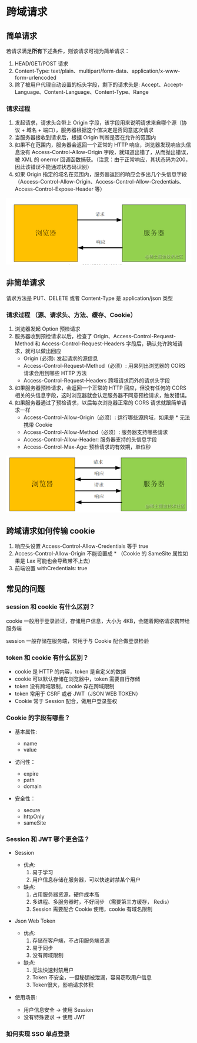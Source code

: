 # 跨域请求

## 简单请求

若请求满足**所有**下述条件，则该请求可视为简单请求：
1. HEAD/GET/POST 请求
2. Content-Type: text/plain、multipart/form-data、application/x-www-form-urlencoded
3. 除了被用户代理自动设置的标头字段，剩下的请求头是: Accept、Accept-Language、Content-Language、Content-Type、Range

### 请求过程
1. 发起请求，请求头会带上 Origin 字段，该字段用来说明请求来自哪个源（协议 + 域名 + 端口），服务器根据这个值决定是否同意这次请求
2. 当服务器接收到请求后，根据 Origin 判断是否在允许的范围内
3. 如果不在范围内，服务器会返回一个正常的 HTTP 响应，浏览器发现响应头信息没有 Access-Control-Allow-Origin 字段，就知道出错了，从而抛出错误，被 XML 的 onerror 回调函数捕获。（注意：由于正常响应，其状态码为200，因此该错误不能通过状态码识别）
4. 如果 Origin 指定的域名在范围内，服务器返回的响应会多出几个头信息字段（Access-Control-Allow-Origin、Access-Control-Allow-Credentials、Access-Control-Expose-Header 等）
   
![流程](./../../public/assets/网络/14.jpg)

## 非简单请求

请求方法是 PUT、DELETE 或者 Content-Type 是 application/json 类型

### 请求过程 （源、请求头、方法、缓存、Cookie）
1. 浏览器发起 Option 预检请求
2. 服务器收到预检请求以后，检查了 Origin、Access-Control-Request-Method 和 Access-Control-Request-Headers 字段后，确认允许跨域请求，就可以做出回应
   - Origin (必须): 发起请求的源信息
   - Access-Control-Request-Method（必须）: 用来列出浏览器的 CORS 请求会用到哪些 HTTP 方法
   - Access-Control-Request-Headers 跨域请求而外的请求头字段
3. 如果服务器预检请求，会返回一个正常的 HTTP 回应，但没有任何的 CORS 相关的头信息字段，这时浏览器就会认定服务器不同意预检请求，触发错误。
4. 如果服务器通过了预检请求，以后每次浏览器正常的 CORS 请求就跟简单请求一样
   - Access-Control-Allow-Origin（必须）: 运行哪些源跨域，如果是 * 无法携带 Cookie
   - Access-Control-Allow-Method（必须）: 服务器支持哪些请求
   - Access-Control-Allow-Header: 服务器支持的头信息字段
   - Access-Control-Max-Age: 预检请求的有效期，单位秒

![流程](./../../public/assets/网络/15.jpg)

## 跨域请求如何传输 cookie
1. 响应头设置 Access-Control-Allow-Credentials 等于 true
2. Access-Control-Allow-Origin 不能设置成 * （Cookie 的 SameSite 属性如果是 Lax 可能也会导致带不上去）
3. 前端设置 withCredentials: true



## 常见的问题

### session 和 cookie 有什么区别？

cookie 一般用于登录验证，存储用户信息，大小为 4KB，会随着网络请求携带给服务端

session 一般存储在服务端，常用于与 Cookie 配合做登录检验

### token 和 cookie 有什么区别？
- cookie 是 HTTP 的内容，token 是自定义的数据
- cookie 可以默认存储在浏览器中，token 需要自行存储
- token 没有跨域限制，cookie 存在跨域限制
- token 常用于 CSRF 或者 JWT（JSON WEB TOKEN）
- Cookie 常于 Session 配合，做用户登录鉴权

### Cookie 的字段有哪些？
- 基本属性:
  - name
  - value
- 访问性：
  - expire
  - path
  - domain
  
- 安全性：
  - secure
  - httpOnly
  - sameSite

### Session 和 JWT 哪个更合适？
- Session 
    - 优点: 
        1. 易于学习
        2. 用户信息存储在服务器，可以快速封禁某个用户
    - 缺点:
        1. 占用服务器资源，硬件成本高
        2. 多进程、多服务器时，不好同步 （需要第三方缓存， Redis）
        3. Session 需要配合 Cookie 使用，cookie 有域名限制
   
- Json Web Token
    - 优点:
        1. 存储在客户端，不占用服务端资源
        2. 易于同步
        3. 没有跨域限制
    - 缺点:
        1. 无法快速封禁用户
        2. Token 不安全，一但秘钥被泄漏，容易窃取用户信息
        3. Token很大，影响请求体积
    
- 使用场景:
    - 用户信息安全 -> 使用 Session
    - 没有特殊要求 -> 使用 JWT 

### 如何实现 SSO 单点登录